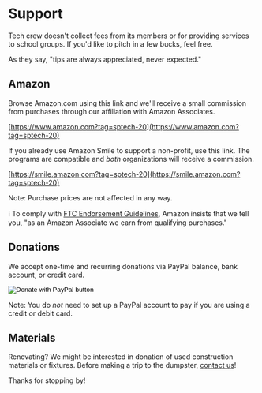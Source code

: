 <!-- title: Support -->
<!-- categories: pages -->
<!-- tags: support,donation -->
<!-- published: 2021-10-01T17:30:00-05:00 -->
<!-- updated: 2022-11-23T13:50:00-05:00 -->
<!-- summary: Never expectated but always appreciated. -->

# Support

Tech crew doesn't collect fees from its members or for providing services to school groups. If you'd like to pitch in a few bucks, feel free.

As they say, "tips are always appreciated, never expected."

## Amazon

Browse Amazon.com using this link and we'll receive a small commission from purchases through our affiliation with Amazon Associates.

[https://www.amazon.com?tag=sptech-20](https://www.amazon.com?tag=sptech-20)

If you already use Amazon Smile to support a non-profit, use this link. The programs are compatible and _both_ organizations will receive a commission.

[https://smile.amazon.com?tag=sptech-20](https://smile.amazon.com?tag=sptech-20)

Note: Purchase prices are not affected in any way.

ℹ️ To comply with [FTC Endorsement Guidelines](https://www.ftc.gov/tips-advice/business-center/guidance/ftcs-endorsement-guides-what-people-are-asking#affiliateornetwork), Amazon insists that we tell you, "as an Amazon Associate we earn from qualifying purchases."

## Donations

We accept one-time and recurring donations via PayPal balance, bank account, or credit card.

<form action="https://www.paypal.com/donate" method="post" target="_top">
<input type="image" src="https://www.paypalobjects.com/en_US/i/btn/btn_donateCC_LG.gif" border="0" name="submit" title="PayPal - The safer, easier way to pay online!" alt="Donate with PayPal button" />
<inout type="hidden" name="cmd" value="_donations">
<input type="hidden" name="business" value="donate@spcrew.org">
<input type="hidden" name="item_name" value="SP Tech Crew">
<input type="hidden" name="cancel_return" value="https://spcrew.org/canceled.html">
<input type="hidden" name="return" value="https://spcrew.org/donation.html">
<input type="hidden" name="no_note" value="0">
<input type="hidden" name="currency_code" value="USD">
<input type="hidden" name="no_shipping" value="1">
<input type="hidden" name="bn" value="PP-DonationsBF:btn_donateCC_LG.gif:NonHosted)">
</form>

Note: You do *not* need to set up a PayPal account to pay if you are using a credit or debit card.
  
## Materials

Renovating? We might be interested in donation of used construction materials or fixtures. Before making a trip to the dumpster, [contact us](contact.html)!

Thanks for stopping by!

<!-- EOF -->
